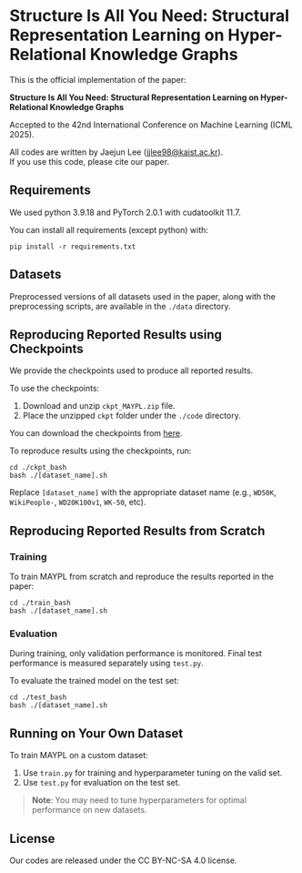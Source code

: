 # Structure Is All You Need: Structural Representation Learning on Hyper-Relational Knowledge Graphs

This is the official implementation of the paper:

**Structure Is All You Need: Structural Representation Learning on Hyper-Relational Knowledge Graphs**

Accepted to the 42nd International Conference on Machine Learning (ICML 2025).

All codes are written by Jaejun Lee (jjlee98@kaist.ac.kr).\
If you use this code, please cite our paper.


## Requirements

We used python 3.9.18 and PyTorch 2.0.1 with cudatoolkit 11.7.

You can install all requirements (except python) with:

```setup
pip install -r requirements.txt
```

## Datasets

Preprocessed versions of all datasets used in the paper, along with the preprocessing scripts, are available in the `./data` directory.

## Reproducing Reported Results using Checkpoints

We provide the checkpoints used to produce all reported results.

To use the checkpoints:
1. Download and unzip `ckpt_MAYPL.zip` file.
2. Place the unzipped `ckpt` folder under the `./code` directory.

You can download the checkpoints from [here]().

To reproduce results using the checkpoints, run:

```
cd ./ckpt_bash
bash ./[dataset_name].sh
```

Replace `[dataset_name]` with the appropriate dataset name (e.g., `WD50K`, `WikiPeople-`, `WD20K100v1`, `WK-50`, etc).

## Reproducing Reported Results from Scratch

### Training

To train MAYPL from scratch and reproduce the results reported in the paper:

```
cd ./train_bash
bash ./[dataset_name].sh
```

### Evaluation

During training, only validation performance is monitored. Final test performance is measured separately using `test.py`.

To evaluate the trained model on the test set:

```
cd ./test_bash
bash ./[dataset_name].sh
```

## Running on Your Own Dataset
To train MAYPL on a custom dataset:
1. Use `train.py` for training and hyperparameter tuning on the valid set.
2. Use `test.py` for evaluation on the test set.

> **Note**: You may need to tune hyperparameters for optimal performance on new datasets.

## License
Our codes are released under the CC BY-NC-SA 4.0 license.

